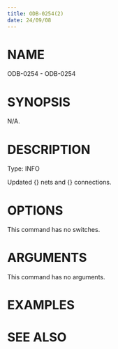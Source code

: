 ```yaml
---
title: ODB-0254(2)
date: 24/09/08
---
```


# NAME

ODB-0254 - ODB-0254

# SYNOPSIS

N/A.

# DESCRIPTION

Type: INFO

Updated {} nets and {} connections.

# OPTIONS

This command has no switches.

# ARGUMENTS

This command has no arguments.

# EXAMPLES

# SEE ALSO
